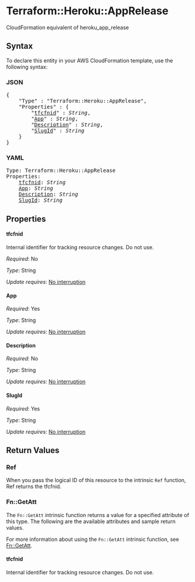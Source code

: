 # Terraform::Heroku::AppRelease

CloudFormation equivalent of heroku_app_release

## Syntax

To declare this entity in your AWS CloudFormation template, use the following syntax:

### JSON

<pre>
{
    "Type" : "Terraform::Heroku::AppRelease",
    "Properties" : {
        "<a href="#tfcfnid" title="tfcfnid">tfcfnid</a>" : <i>String</i>,
        "<a href="#app" title="App">App</a>" : <i>String</i>,
        "<a href="#description" title="Description">Description</a>" : <i>String</i>,
        "<a href="#slugid" title="SlugId">SlugId</a>" : <i>String</i>
    }
}
</pre>

### YAML

<pre>
Type: Terraform::Heroku::AppRelease
Properties:
    <a href="#tfcfnid" title="tfcfnid">tfcfnid</a>: <i>String</i>
    <a href="#app" title="App">App</a>: <i>String</i>
    <a href="#description" title="Description">Description</a>: <i>String</i>
    <a href="#slugid" title="SlugId">SlugId</a>: <i>String</i>
</pre>

## Properties

#### tfcfnid

Internal identifier for tracking resource changes. Do not use.

_Required_: No

_Type_: String

_Update requires_: [No interruption](https://docs.aws.amazon.com/AWSCloudFormation/latest/UserGuide/using-cfn-updating-stacks-update-behaviors.html#update-no-interrupt)

#### App

_Required_: Yes

_Type_: String

_Update requires_: [No interruption](https://docs.aws.amazon.com/AWSCloudFormation/latest/UserGuide/using-cfn-updating-stacks-update-behaviors.html#update-no-interrupt)

#### Description

_Required_: No

_Type_: String

_Update requires_: [No interruption](https://docs.aws.amazon.com/AWSCloudFormation/latest/UserGuide/using-cfn-updating-stacks-update-behaviors.html#update-no-interrupt)

#### SlugId

_Required_: Yes

_Type_: String

_Update requires_: [No interruption](https://docs.aws.amazon.com/AWSCloudFormation/latest/UserGuide/using-cfn-updating-stacks-update-behaviors.html#update-no-interrupt)

## Return Values

### Ref

When you pass the logical ID of this resource to the intrinsic `Ref` function, Ref returns the tfcfnid.

### Fn::GetAtt

The `Fn::GetAtt` intrinsic function returns a value for a specified attribute of this type. The following are the available attributes and sample return values.

For more information about using the `Fn::GetAtt` intrinsic function, see [Fn::GetAtt](https://docs.aws.amazon.com/AWSCloudFormation/latest/UserGuide/intrinsic-function-reference-getatt.html).

#### tfcfnid

Internal identifier for tracking resource changes. Do not use.

